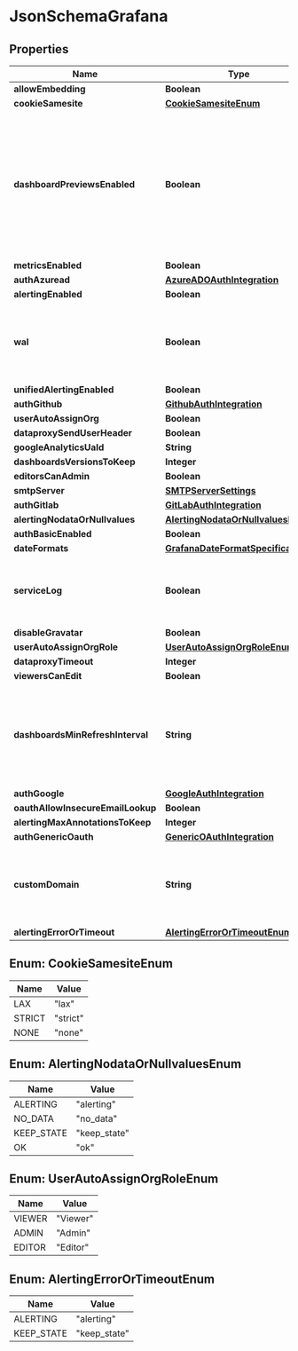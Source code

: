 

# JsonSchemaGrafana


## Properties

| Name | Type | Description | Notes |
|------------ | ------------- | ------------- | -------------|
|**allowEmbedding** | **Boolean** |  |  [optional] |
|**cookieSamesite** | [**CookieSamesiteEnum**](#CookieSamesiteEnum) |  |  [optional] |
|**dashboardPreviewsEnabled** | **Boolean** | This feature is new in Grafana 9 and is quite resource intensive. It may cause low-end plans to work more slowly while the dashboard previews are rendering. |  [optional] |
|**metricsEnabled** | **Boolean** |  |  [optional] |
|**authAzuread** | [**AzureADOAuthIntegration**](AzureADOAuthIntegration.md) |  |  [optional] |
|**alertingEnabled** | **Boolean** |  |  [optional] |
|**wal** | **Boolean** | Setting to enable/disable Write-Ahead Logging. The default value is false (disabled). |  [optional] |
|**unifiedAlertingEnabled** | **Boolean** |  |  [optional] |
|**authGithub** | [**GithubAuthIntegration**](GithubAuthIntegration.md) |  |  [optional] |
|**userAutoAssignOrg** | **Boolean** |  |  [optional] |
|**dataproxySendUserHeader** | **Boolean** |  |  [optional] |
|**googleAnalyticsUaId** | **String** |  |  [optional] |
|**dashboardsVersionsToKeep** | **Integer** |  |  [optional] |
|**editorsCanAdmin** | **Boolean** |  |  [optional] |
|**smtpServer** | [**SMTPServerSettings**](SMTPServerSettings.md) |  |  [optional] |
|**authGitlab** | [**GitLabAuthIntegration**](GitLabAuthIntegration.md) |  |  [optional] |
|**alertingNodataOrNullvalues** | [**AlertingNodataOrNullvaluesEnum**](#AlertingNodataOrNullvaluesEnum) |  |  [optional] |
|**authBasicEnabled** | **Boolean** |  |  [optional] |
|**dateFormats** | [**GrafanaDateFormatSpecifications**](GrafanaDateFormatSpecifications.md) |  |  [optional] |
|**serviceLog** | **Boolean** | Store logs for the service so that they are available in the HTTP API and console. |  [optional] |
|**disableGravatar** | **Boolean** |  |  [optional] |
|**userAutoAssignOrgRole** | [**UserAutoAssignOrgRoleEnum**](#UserAutoAssignOrgRoleEnum) |  |  [optional] |
|**dataproxyTimeout** | **Integer** |  |  [optional] |
|**viewersCanEdit** | **Boolean** |  |  [optional] |
|**dashboardsMinRefreshInterval** | **String** | Signed sequence of decimal numbers, followed by a unit suffix (ms, s, m, h, d), e.g. 30s, 1h |  [optional] |
|**authGoogle** | [**GoogleAuthIntegration**](GoogleAuthIntegration.md) |  |  [optional] |
|**oauthAllowInsecureEmailLookup** | **Boolean** |  |  [optional] |
|**alertingMaxAnnotationsToKeep** | **Integer** |  |  [optional] |
|**authGenericOauth** | [**GenericOAuthIntegration**](GenericOAuthIntegration.md) |  |  [optional] |
|**customDomain** | **String** | Serve the web frontend using a custom CNAME pointing to the Aiven DNS name |  [optional] |
|**alertingErrorOrTimeout** | [**AlertingErrorOrTimeoutEnum**](#AlertingErrorOrTimeoutEnum) |  |  [optional] |



## Enum: CookieSamesiteEnum

| Name | Value |
|---- | -----|
| LAX | &quot;lax&quot; |
| STRICT | &quot;strict&quot; |
| NONE | &quot;none&quot; |



## Enum: AlertingNodataOrNullvaluesEnum

| Name | Value |
|---- | -----|
| ALERTING | &quot;alerting&quot; |
| NO_DATA | &quot;no_data&quot; |
| KEEP_STATE | &quot;keep_state&quot; |
| OK | &quot;ok&quot; |



## Enum: UserAutoAssignOrgRoleEnum

| Name | Value |
|---- | -----|
| VIEWER | &quot;Viewer&quot; |
| ADMIN | &quot;Admin&quot; |
| EDITOR | &quot;Editor&quot; |



## Enum: AlertingErrorOrTimeoutEnum

| Name | Value |
|---- | -----|
| ALERTING | &quot;alerting&quot; |
| KEEP_STATE | &quot;keep_state&quot; |



